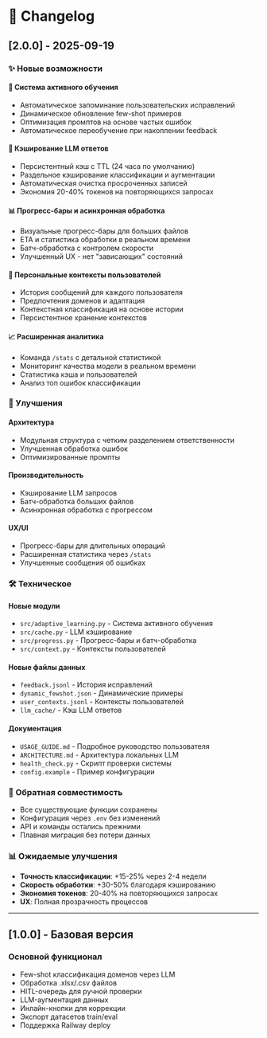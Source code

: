 # 📝 Changelog

## [2.0.0] - 2025-09-19

### ✨ Новые возможности

#### 🧠 Система активного обучения
- Автоматическое запоминание пользовательских исправлений
- Динамическое обновление few-shot примеров  
- Оптимизация промптов на основе частых ошибок
- Автоматическое переобучение при накоплении feedback

#### 💾 Кэширование LLM ответов
- Персистентный кэш с TTL (24 часа по умолчанию)
- Раздельное кэширование классификации и аугментации
- Автоматическая очистка просроченных записей
- Экономия 20-40% токенов на повторяющихся запросах

#### 📊 Прогресс-бары и асинхронная обработка  
- Визуальные прогресс-бары для больших файлов
- ETA и статистика обработки в реальном времени
- Батч-обработка с контролем скорости
- Улучшенный UX - нет "зависающих" состояний

#### 👤 Персональные контексты пользователей
- История сообщений для каждого пользователя
- Предпочтения доменов и адаптация
- Контекстная классификация на основе истории
- Персистентное хранение контекстов

#### 📈 Расширенная аналитика
- Команда `/stats` с детальной статистикой
- Мониторинг качества модели в реальном времени
- Статистика кэша и пользователей
- Анализ топ ошибок классификации

### 🔧 Улучшения

#### Архитектура
- Модульная структура с четким разделением ответственности
- Улучшенная обработка ошибок
- Оптимизированные промпты

#### Производительность  
- Кэширование LLM запросов
- Батч-обработка больших файлов
- Асинхронная обработка с прогрессом

#### UX/UI
- Прогресс-бары для длительных операций
- Расширенная статистика через `/stats`
- Улучшенные сообщения об ошибках

### 🛠️ Техническое

#### Новые модули
- `src/adaptive_learning.py` - Система активного обучения
- `src/cache.py` - LLM кэширование  
- `src/progress.py` - Прогресс-бары и батч-обработка
- `src/context.py` - Контексты пользователей

#### Новые файлы данных
- `feedback.jsonl` - История исправлений
- `dynamic_fewshot.json` - Динамические примеры
- `user_contexts.jsonl` - Контексты пользователей  
- `llm_cache/` - Кэш LLM ответов

#### Документация
- `USAGE_GUIDE.md` - Подробное руководство пользователя
- `ARCHITECTURE.md` - Архитектура локальных LLM
- `health_check.py` - Скрипт проверки системы
- `config.example` - Пример конфигурации

### 🔄 Обратная совместимость
- Все существующие функции сохранены
- Конфигурация через `.env` без изменений  
- API и команды остались прежними
- Плавная миграция без потери данных

### 📊 Ожидаемые улучшения
- **Точность классификации**: +15-25% через 2-4 недели
- **Скорость обработки**: +30-50% благодаря кэшированию
- **Экономия токенов**: 20-40% на повторяющихся запросах
- **UX**: Полная прозрачность процессов

---

## [1.0.0] - Базовая версия

### Основной функционал
- Few-shot классификация доменов через LLM
- Обработка .xlsx/.csv файлов
- HITL-очередь для ручной проверки
- LLM-аугментация данных
- Инлайн-кнопки для коррекции
- Экспорт датасетов train/eval
- Поддержка Railway deploy
